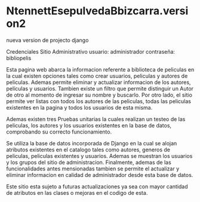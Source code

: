 # NtennettEsepulvedaBbizcarra.version2
nueva version de projecto django

Credenciales Sitio Administrativo
usuario: administrador
contraseña: bibliopelis

Esta pagina web abarca la informacion referente a biblioteca de peliculas en la cual existen opciones tales como crear usuarios, peliculas y autores de peliculas. Ademas permite eliminar y actualizar informacion de los autores, películas y usuarios. Tambien existe un filtro que permite distinguir un Autor de otro al momento de ingresar su nombre y buscarlo. Por otro lado, el sitio permite ver listas con todos los autores de las peliculas, todas las peliculas existentes en la pagina y todos los usuarios de esta misma. 

Ademas existen tres Pruebas unitarias la cuales realizan un testeo de las peliculas, los autores y los usuarios existentes en la base de datos, comprobando su correcto funcionamiento.

Se utiliza la base de datos incorporada de Django en la cual se alojan atributos existentes en el catalogo tales como autores, generos de peliculas, peliculas existentes y usuarios. Ademas se muestran los usuarios y los grupos del sitio de administracion. Finalmente, ademas de las funcionalidades antes mensionadas tambien se permite el actualizar y eliminar informacion en calidad de administrador desde esta base de datos.

Este sitio esta sujeto a futuras actualizaciones ya sea con mayor cantidad de atributos en las clases o mejoras en el codigo de esta.


